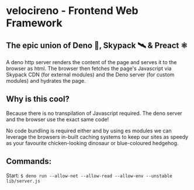 # velocireno - Frontend Web Framework

## The epic union of Deno 🦕, Skypack 🛰️ & Preact ⚛️

A deno http server renders the content of the page and serves it to the browser as html. The browser then fetches the page's Javascript via Skypack CDN (for external modules) and the Deno server (for custom modules) and hydrates the page.

## Why is this cool?

Because there is no transpilation of Javascript required. The deno server and the browser use the exact same code!

No code bundling is required either and by using es modules we can leverage the browsers in-built caching systems to keep our sites as speedy as your favourite chicken-looking dinosaur or blue-coloured hedgehog.

## Commands:

Start: `$ deno run --allow-net --allow-read --allow-env --unstable lib/server.js`